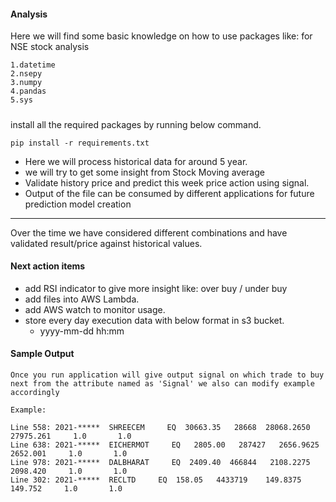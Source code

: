 #### Analysis
Here we will find some basic knowledge on how to use packages like: for NSE stock analysis 

    1.datetime
    2.nsepy
    3.numpy
    4.pandas
    5.sys

#####
install all the required packages by running below command.

    pip install -r requirements.txt

- Here we will process historical data for around 5 year.
- we will try to get some insight from Stock Moving average
- Validate history price and predict this week price action using signal.
- Output of the file can be consumed by different applications for future prediction model creation

-------------------------------------------------------
Over the time we have considered different combinations and have validated result/price against historical values.

#### Next action items
   - add RSI indicator to give more insight like: over buy / under buy
   - add files into AWS Lambda.
   - add AWS watch to monitor usage.
   - store every day execution data with below format in s3 bucket.
      - yyyy-mm-dd hh:mm     
   

#### Sample Output
    Once you run application will give output signal on which trade to buy next from the attribute named as 'Signal' we also can modify example accordingly
 
    Example:

    Line 558: 2021-*****  SHREECEM     EQ  30663.35   28668  28068.2650   27975.261     1.0       1.0
    Line 638: 2021-*****  EICHERMOT     EQ   2805.00   287427   2656.9625    2652.001     1.0       1.0
    Line 978: 2021-*****  DALBHARAT     EQ  2409.40  466844   2108.2275    2098.420     1.0       1.0
    Line 302: 2021-*****  RECLTD     EQ  158.05   4433719    149.8375     149.752     1.0       1.0
